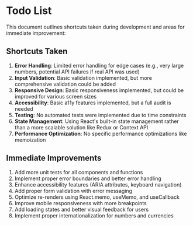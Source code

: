 # Todo List

This document outlines shortcuts taken during development and areas for immediate improvement:

## Shortcuts Taken

1. **Error Handling**: Limited error handling for edge cases (e.g., very large numbers, potential API failures if real API was used)
2. **Input Validation**: Basic validation implemented, but more comprehensive validation could be added
3. **Responsive Design**: Basic responsiveness implemented, but could be improved for various screen sizes
4. **Accessibility**: Basic a11y features implemented, but a full audit is needed
5. **Testing**: No automated tests were implemented due to time constraints
6. **State Management**: Using React's built-in state management rather than a more scalable solution like Redux or Context API
7. **Performance Optimization**: No specific performance optimizations like memoization

## Immediate Improvements

1. Add more unit tests for all components and functions
2. Implement proper error boundaries and better error handling
3. Enhance accessibility features (ARIA attributes, keyboard navigation)
4. Add proper form validation with error messaging
5. Optimize re-renders using React.memo, useMemo, and useCallback
6. Improve mobile responsiveness with more breakpoints
7. Add loading states and better visual feedback for users
8. Implement proper internationalization for numbers and currencies